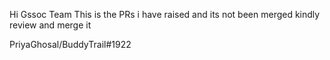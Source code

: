 Hi Gssoc Team
This is the PRs i have raised and its not been merged
kindly review and merge it


PriyaGhosal/BuddyTrail#1922

